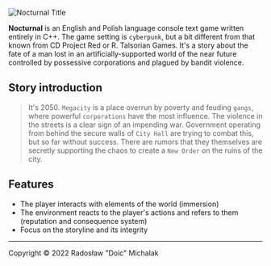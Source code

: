 ![Nocturnal Title](https://user-images.githubusercontent.com/40691503/161992823-c8f33160-a8c1-4b8c-a53a-42abb04ec1db.png)

**Nocturnal** is an English and Polish language console text game written entirely in C++. The game setting is `cyberpunk`, but a bit different from that known from CD Project Red or R. Talsorian Games. It's a story about the fate of a man lost in an artificially-supported world of the near future controlled by possessive corporations and plagued by bandit violence.

## Story introduction

> It's 2050. `Megacity` is a place overrun by poverty and feuding `gangs`, where powerful `corporations` have the most influence. The violence in the streets is a clear sign of an impending war. Government operating from behind the secure walls of `City Hall` are trying to combat this, but so far without success. There are rumors that they themselves are secretly supporting the chaos to create a `New Order` on the ruins of the city.

## Features

- The player interacts with elements of the world (immersion)
- The environment reacts to the player's actions and refers to them (reputation and consequence system)
- Focus on the storyline and its integrity

---

Copyright © 2022 Radosław "Doic" Michalak
